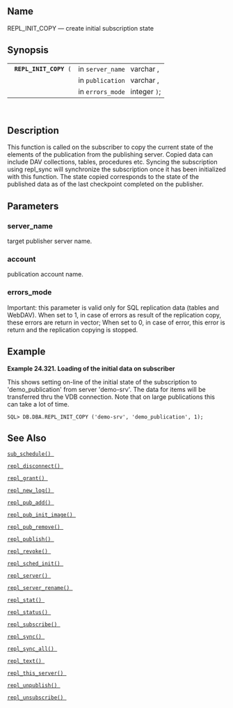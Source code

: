 <div id="fn_repl_init_copy" class="refentry">

<div class="titlepage">

</div>

<div class="refnamediv">

## Name

REPL_INIT_COPY — create initial subscription state

</div>

<div class="refsynopsisdiv">

## Synopsis

<div id="fsyn_repl_init_copy" class="funcsynopsis">

|                             |                                |
|-----------------------------|--------------------------------|
| ` `**`REPL_INIT_COPY`**` (` | in `server_name ` varchar ,    |
|                             | in `publication ` varchar ,    |
|                             | in `errors_mode ` integer `)`; |

<div class="funcprototype-spacer">

 

</div>

</div>

</div>

<div id="desc_repl_init_copy" class="refsect1">

## Description

This function is called on the subscriber to copy the current state of
the elements of the publication from the publishing server. Copied data
can include DAV collections, tables, procedures etc. Syncing the
subscription using repl_sync will synchronize the subscription once it
has been initialized with this function. The state copied corresponds to
the state of the published data as of the last checkpoint completed on
the publisher.

</div>

<div id="params_repl_init_copy" class="refsect1">

## Parameters

<div id="id105209" class="refsect2">

### server_name

target publisher server name.

</div>

<div id="id105212" class="refsect2">

### account

publication account name.

</div>

<div id="id105215" class="refsect2">

### errors_mode

Important: this parameter is valid only for SQL replication data (tables
and WebDAV). When set to 1, in case of errors as result of the
replication copy, these errors are return in vector; When set to 0, in
case of error, this error is return and the replication copying is
stopped.

</div>

</div>

<div id="examples_repl_init_copy" class="refsect1">

## Example

<div id="ex_repl_pub_copy_1" class="example">

**Example 24.321. Loading of the initial data on subscriber**

<div class="example-contents">

This shows setting on-line of the initial state of the subscription to
'demo_publication' from server 'demo-srv'. The data for items will be
transferred thru the VDB connection. Note that on large publications
this can take a lot of time.

``` screen
SQL> DB.DBA.REPL_INIT_COPY ('demo-srv', 'demo_publication', 1);
```

</div>

</div>

  

</div>

<div id="seealso_repl_init_copy" class="refsect1">

## See Also

<a href="fn_sub_schedule.html" class="link" title="sub_schedule"><code
class="function">sub_schedule() </code></a>

<a href="fn_repl_disconnect.html" class="link"
title="repl_disconnect"><code
class="function">repl_disconnect() </code></a>

<a href="fn_repl_grant.html" class="link" title="REPL_GRANT"><code
class="function">repl_grant() </code></a>

<a href="fn_repl_new_log.html" class="link" title="repl_new_log"><code
class="function">repl_new_log() </code></a>

<a href="fn_repl_pub_add.html" class="link" title="REPL_PUB_ADD"><code
class="function">repl_pub_add() </code></a>

<a href="fn_repl_pub_init_image.html" class="link"
title="REPL_PUB_INIT_IMAGE"><code
class="function">repl_pub_init_image() </code></a>

<a href="fn_repl_pub_remove.html" class="link"
title="REPL_PUB_REMOVE"><code
class="function">repl_pub_remove() </code></a>

<a href="fn_repl_publish.html" class="link" title="REPL_PUBLISH"><code
class="function">repl_publish() </code></a>

<a href="fn_repl_revoke.html" class="link" title="REPL_REVOKE"><code
class="function">repl_revoke() </code></a>

<a href="fn_repl_sched_init.html" class="link"
title="REPL_SCHED_INIT"><code
class="function">repl_sched_init() </code></a>

<a href="fn_repl_server.html" class="link" title="REPL_SERVER"><code
class="function">repl_server() </code></a>

<a href="fn_repl_server_rename.html" class="link"
title="repl_server_rename"><code
class="function">repl_server_rename() </code></a>

<a href="fn_repl_stat.html" class="link" title="REPL_STAT"><code
class="function">repl_stat() </code></a>

<a href="fn_repl_status.html" class="link" title="repl_status"><code
class="function">repl_status() </code></a>

<a href="fn_repl_subscribe.html" class="link"
title="REPL_SUBSCRIBE"><code
class="function">repl_subscribe() </code></a>

<a href="fn_repl_sync.html" class="link" title="repl_sync"><code
class="function">repl_sync() </code></a>

<a href="fn_repl_sync_all.html" class="link" title="repl_sync_all"><code
class="function">repl_sync_all() </code></a>

<a href="fn_repl_text.html" class="link" title="repl_text"><code
class="function">repl_text() </code></a>

<a href="fn_repl_this_server.html" class="link"
title="repl_this_server"><code
class="function">repl_this_server() </code></a>

<a href="fn_repl_unpublish.html" class="link"
title="REPL_UNPUBLISH"><code
class="function">repl_unpublish() </code></a>

<a href="fn_repl_unsubscribe.html" class="link"
title="REPL_UNSUBSCRIBE"><code
class="function">repl_unsubscribe() </code></a>

</div>

</div>
